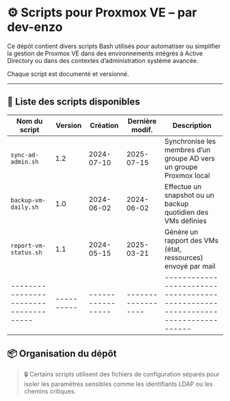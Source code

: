 # ⚙️ Scripts pour Proxmox VE – par dev-enzo

Ce dépôt contient divers scripts Bash utilisés pour automatiser ou simplifier la gestion de Proxmox VE dans des environnements intégrés à Active Directory ou dans des contextes d’administration système avancée.

Chaque script est documenté et versionné.

---

## 📁 Liste des scripts disponibles

| Nom du script                       | Version  | Création        | Dernière modif.  | Description                                                                  |
|-------------------------------------|----------|-----------------|------------------|------------------------------------------------------------------------------|
| `sync-ad-admin.sh`                  | 1.2      | 2024-07-10      | 2025-07-15       | Synchronise les membres d’un groupe AD vers un groupe Proxmox local          |
| `backup-vm-daily.sh`                | 1.0      | 2024-06-02      | 2024-06-02       | Effectue un snapshot ou un backup quotidien des VMs définies                 |
| `report-vm-status.sh`               | 1.1      | 2024-05-15      | 2025-03-21       | Génère un rapport des VMs (état, ressources) envoyé par mail                 |
|-------------------------------------|----------|-----------------|------------------|------------------------------------------------------------------------------|

## 📦 Organisation du dépôt
> 🔒 Certains scripts utilisent des fichiers de configuration séparés pour isoler les paramètres sensibles comme les identifiants LDAP ou les chemins critiques.
